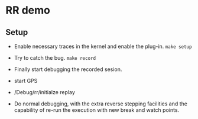 # RR demo
## Setup
* Enable necessary traces in the kernel and enable the plug-in. `make setup`

* Try to catch the bug.  `make record`

* Finally start debugging the recorded sesion.
 * start GPS
 * <menue>/Debug/rr/initialze replay
 * Do normal debugging, with the extra reverse stepping facilities and the capability of re-run the execution with new break and watch points.


